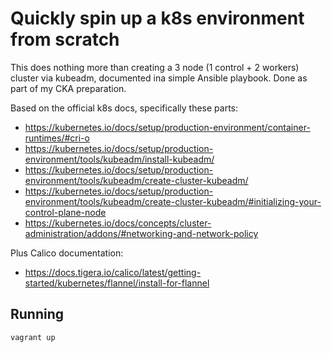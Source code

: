 # Quickly spin up a k8s environment from scratch
This does nothing more than creating a 3 node (1 control + 2 workers) cluster via kubeadm, documented ina  simple Ansible
playbook. Done as part of my CKA preparation.

Based on the official k8s docs, specifically these parts:

* https://kubernetes.io/docs/setup/production-environment/container-runtimes/#cri-o
* https://kubernetes.io/docs/setup/production-environment/tools/kubeadm/install-kubeadm/
* https://kubernetes.io/docs/setup/production-environment/tools/kubeadm/create-cluster-kubeadm/
* https://kubernetes.io/docs/setup/production-environment/tools/kubeadm/create-cluster-kubeadm/#initializing-your-control-plane-node
* https://kubernetes.io/docs/concepts/cluster-administration/addons/#networking-and-network-policy

Plus Calico documentation:

* https://docs.tigera.io/calico/latest/getting-started/kubernetes/flannel/install-for-flannel

## Running

```vagrant up```
